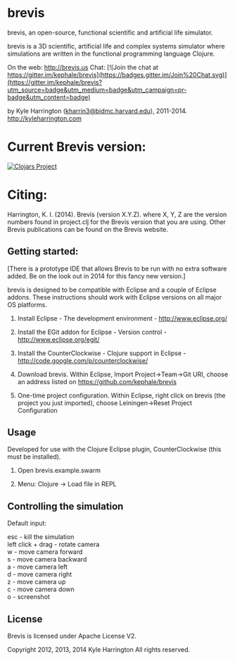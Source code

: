 # brevis

brevis, an open-source, functional scientific and artificial life simulator.

brevis is a 3D scientific, artificial life and complex systems simulator where simulations are written in the functional programming language Clojure. 
	
On the web:   http://brevis.us
Chat: [![Join the chat at https://gitter.im/kephale/brevis](https://badges.gitter.im/Join%20Chat.svg)](https://gitter.im/kephale/brevis?utm_source=badge&utm_medium=badge&utm_campaign=pr-badge&utm_content=badge)
  
by Kyle Harrington (kharrin3@bidmc.harvard.edu), 2011-2014.
   http://kyleharrington.com
   
# Current Brevis version:

[![Clojars Project](http://clojars.org/brevis/latest-version.svg)](http://clojars.org/brevis)
      
# Citing:

Harrington, K. I. (2014). Brevis (version X.Y.Z). where X, Y, Z are the version numbers found in project.clj for the Brevis version that you are using. Other Brevis publications can be found on the Brevis website.  

## Getting started:

[There is a prototype IDE that allows Brevis to be run with no extra software added. Be on the look out in 2014 for this fancy new version.]

brevis is designed to be compatible with Eclipse and a couple of Eclipse addons. These instructions should work with Eclipse versions on all major OS platforms.

1. Install Eclipse - The development environment - http://www.eclipse.org/ 

2. Install the EGit addon for Eclipse - Version control -  http://www.eclipse.org/egit/

3. Install the CounterClockwise - Clojure support in Eclipse - http://code.google.com/p/counterclockwise/

4. Download brevis. Within Eclipse, Import Project->Team->Git URI, choose an address listed on https://github.com/kephale/brevis

5. One-time project configuration. Within Eclipse, right click on brevis (the project you just imported), choose Leiningen->Reset Project Configuration

## Usage

Developed for use with the Clojure Eclipse plugin, CounterClockwise (this must be installed).

1. Open brevis.example.swarm

2. Menu: Clojure -> Load file in REPL

## Controlling the simulation

Default input:

esc - kill the simulation  
left click + drag - rotate camera  
w - move camera forward  
s - move camera backward  
a - move camera left  
d - move camera right  
z - move camera up  
c - move camera down  
o - screenshot  

## License

Brevis is licensed under Apache License V2.                                                                                          
                                                                                                                                                                                     
Copyright 2012, 2013, 2014 Kyle Harrington
All rights reserved.
